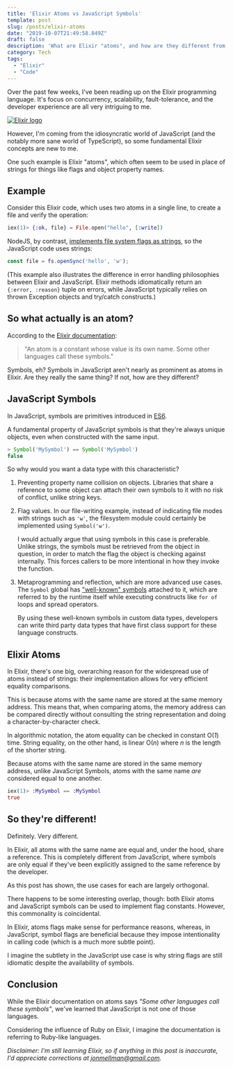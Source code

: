 ```yaml
---
title: 'Elixir Atoms vs JavaScript Symbols'
template: post
slug: /posts/elixir-atoms
date: "2019-10-07T21:49:58.849Z"
draft: false
description: 'What are Elixir "atoms", and how are they different from JavaScript Symbols?'
category: Tech
tags:
  - "Elixir"
  - "Code"
---
```


Over the past few weeks, I've been reading up on the Elixir programming language. It's focus on concurrency, scalability, fault-tolerance, and the developer experience are all very intriguing to me.

[![Elixir logo](/media/elixir-atoms/elixir.png)](https://elixir-lang.org/)

However, I'm coming from the idiosyncratic world of JavaScript (and the notably more sane world of TypeScript), so some fundamental Elixir concepts are new to me.

One such example is Elixir "atoms", which often seem to be used in place of strings for things like flags and object property names.

## Example

Consider this Elixir code, which uses two atoms in a single line, to create a file and verify the operation:

```elixir
iex(1)> {:ok, file} = File.open("hello", [:write])
```

NodeJS, by contrast, [implements file system flags as strings](https://nodejs.org/api/fs.html#fs_file_system_flags), so the JavaScript code uses strings:

```js
const file = fs.openSync('hello', 'w');
```

(This example also illustrates the difference in error handling philosophies between Elixir and JavaScript. Elixir methods idiomatically return an `{:error, :reason}` tuple on errors, while JavaScript typically relies on thrown Exception objects and try/catch constructs.)

## So what actually is an atom?

According to the [Elixir documentation](https://elixir-lang.org/getting-started/basic-types.html#atoms):

> "An atom is a constant whose value is its own name. Some other languages call these symbols."

Symbols, eh? Symbols in JavaScript aren't nearly as prominent as atoms in Elixir. Are they really the same thing? If not, how are they different?

## JavaScript Symbols

In JavaScript, symbols are primitives introduced in [ES6](https://www.ecma-international.org/ecma-262/6.0/#sec-symbol-objects).

A fundamental property of JavaScript symbols is that they're always unique objects, even when constructed with the same input.

```js
> Symbol('MySymbol') == Symbol('MySymbol')
false
```

So why would you want a data type with this characteristic?

1. Preventing property name collision on objects. Libraries that share a reference to some object can attach their own symbols to it with no risk of conflict, unlike string keys.

2. Flag values. In our file-writing example, instead of indicating file modes with strings such as `'w'`, the filesystem module could certainly be implemented using `Symbol('w')`.

    I would actually argue that using symbols in this case is preferable. Unlike strings, the symbols must be retrieved from the object in question, in order to match the flag the object is checking against internally. This forces callers to be more intentional in how they invoke the function.

3. Metaprogramming and reflection, which are more advanced use cases. The `Symbol` global has ["well-known" symbols](https://developer.mozilla.org/en-US/docs/Web/JavaScript/Reference/Global_Objects/Symbol#Well-known_symbols) attached to it, which are referred to by the runtime itself while executing constructs like `for of` loops and spread operators.

    By using these well-known symbols in custom data types, developers can write third party data types that have first class support for these language constructs.


## Elixir Atoms

In Elixir, there's one big, overarching reason for the widespread use of atoms instead of strings: their implementation allows for very efficient equality comparisons.

This is because atoms with the same name are stored at the same memory address. This means that, when comparing atoms, the memory address can be compared directly without consulting the string representation and doing a character-by-character check.

In algorithmic notation, the atom equality can be checked in constant O(_1_) time. String equality, on the other hand, is linear O(_n_) where _n_ is the length of the shorter string.

Because atoms with the same name are stored in the same memory address, unlike JavaScript Symbols, atoms with the same name _are_ considered equal to one another.

```elixir
iex(1)> :MySymbol == :MySymbol
true
```

## So they're different!

Definitely. Very different.

In Elixir, all atoms with the same name are equal and, under the hood, share a reference. This is completely different from JavaScript, where symbols are only equal if they've been explicitly assigned to the same reference by the developer.

As this post has shown, the use cases for each are largely orthogonal.

There happens to be some interesting overlap, though: both Elixir atoms and JavaScript symbols can be used to implement flag constants. However, this commonality is coincidental.

In Elixir, atoms flags make sense for performance reasons, whereas, in JavaScript, symbol flags are beneficial because they impose intentionality in calling code (which is a much more subtle point).

I imagine the subtlety in the JavaScript use case is why string flags are still idiomatic despite the availability of symbols.

## Conclusion

While the Elixir documentation on atoms says _"Some other languages call these symbols"_, we've learned that JavaScript is not one of those languages.

Considering the influence of Ruby on Elixir, I imagine the documentation is referring to Ruby-like languages.

_Disclaimer: I'm still learning Elixir, so if anything in this post is inaccurate, I'd appreciate corrections at [jonmellman@gmail.com](mailto:jonmellman@gmail.com)._
